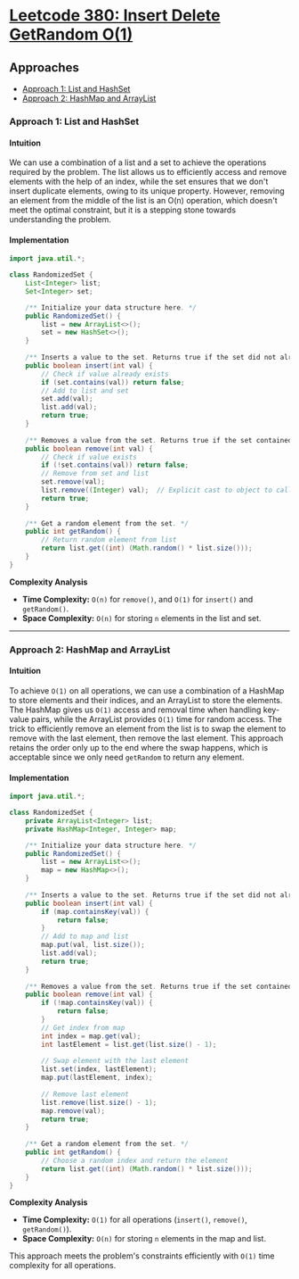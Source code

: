 # [Leetcode 380: Insert Delete GetRandom O(1)](https://leetcode.com/problems/insert-delete-getrandom-o1/)

## Approaches
- [Approach 1: List and HashSet](#approach-1-list-and-hashset)
- [Approach 2: HashMap and ArrayList](#approach-2-hashmap-and-arraylist)

### Approach 1: List and HashSet

#### Intuition
We can use a combination of a list and a set to achieve the operations required by the problem. The list allows us to efficiently access and remove elements with the help of an index, while the set ensures that we don't insert duplicate elements, owing to its unique property. However, removing an element from the middle of the list is an O(n) operation, which doesn't meet the optimal constraint, but it is a stepping stone towards understanding the problem.

#### Implementation

```java
import java.util.*;

class RandomizedSet {
    List<Integer> list;
    Set<Integer> set;

    /** Initialize your data structure here. */
    public RandomizedSet() {
        list = new ArrayList<>();
        set = new HashSet<>();
    }
    
    /** Inserts a value to the set. Returns true if the set did not already contain the specified element. */
    public boolean insert(int val) {
        // Check if value already exists
        if (set.contains(val)) return false;
        // Add to list and set
        set.add(val);
        list.add(val);
        return true;
    }
    
    /** Removes a value from the set. Returns true if the set contained the specified element. */
    public boolean remove(int val) {
        // Check if value exists
        if (!set.contains(val)) return false;
        // Remove from set and list
        set.remove(val);
        list.remove((Integer) val);  // Explicit cast to object to call remove(object)
        return true;
    }
    
    /** Get a random element from the set. */
    public int getRandom() {
        // Return random element from list
        return list.get((int) (Math.random() * list.size()));
    }
}
```

**Complexity Analysis**

- **Time Complexity:** `O(n)` for `remove()`, and `O(1)` for `insert()` and `getRandom()`.
- **Space Complexity:** `O(n)` for storing `n` elements in the list and set.

---

### Approach 2: HashMap and ArrayList

#### Intuition
To achieve `O(1)` on all operations, we can use a combination of a HashMap to store elements and their indices, and an ArrayList to store the elements. The HashMap gives us `O(1)` access and removal time when handling key-value pairs, while the ArrayList provides `O(1)` time for random access. The trick to efficiently remove an element from the list is to swap the element to remove with the last element, then remove the last element. This approach retains the order only up to the end where the swap happens, which is acceptable since we only need `getRandom` to return any element.

#### Implementation

```java
import java.util.*;

class RandomizedSet {
    private ArrayList<Integer> list;
    private HashMap<Integer, Integer> map;

    /** Initialize your data structure here. */
    public RandomizedSet() {
        list = new ArrayList<>();
        map = new HashMap<>();
    }
    
    /** Inserts a value to the set. Returns true if the set did not already contain the specified element. */
    public boolean insert(int val) {
        if (map.containsKey(val)) {
            return false;
        }
        // Add to map and list
        map.put(val, list.size());
        list.add(val);
        return true;
    }
    
    /** Removes a value from the set. Returns true if the set contained the specified element. */
    public boolean remove(int val) {
        if (!map.containsKey(val)) {
            return false;
        }
        // Get index from map
        int index = map.get(val);
        int lastElement = list.get(list.size() - 1);
        
        // Swap element with the last element
        list.set(index, lastElement);
        map.put(lastElement, index);
        
        // Remove last element
        list.remove(list.size() - 1);
        map.remove(val);
        return true;
    }
    
    /** Get a random element from the set. */
    public int getRandom() {
        // Choose a random index and return the element
        return list.get((int) (Math.random() * list.size()));
    }
}
```

**Complexity Analysis**

- **Time Complexity:** `O(1)` for all operations (`insert()`, `remove()`, `getRandom()`).
- **Space Complexity:** `O(n)` for storing `n` elements in the map and list.

This approach meets the problem's constraints efficiently with `O(1)` time complexity for all operations.

